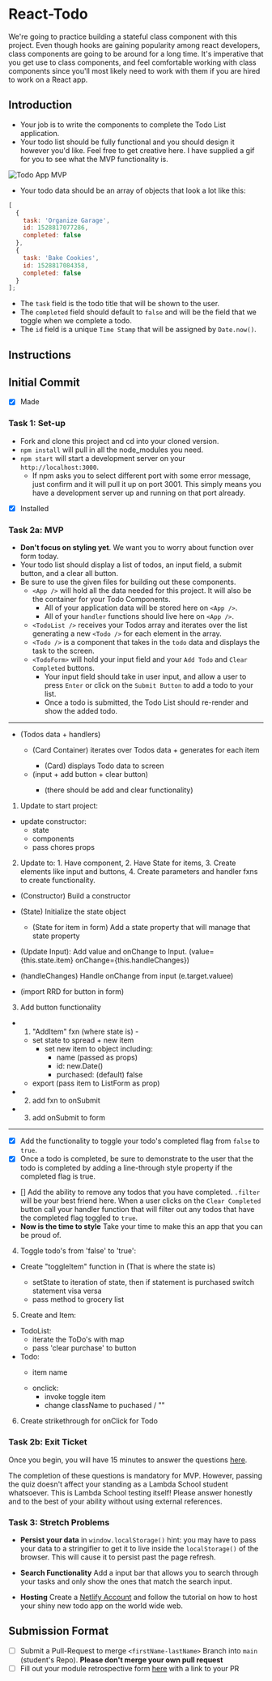 # React-Todo

We're going to practice building a stateful class component with this project. Even though hooks are gaining popularity among react developers, class components are going to be around for a long time. It's imperative that you get use to class components, and feel comfortable working with class components since you'll most likely need to work with them if you are hired to work on a React app.

## Introduction

- Your job is to write the components to complete the Todo List application.
- Your todo list should be fully functional and you should design it however you'd like. Feel free to get creative here. I have supplied a gif for you to see what the MVP functionality is.

![Todo App MVP](todo.gif)

- Your todo data should be an array of objects that look a lot like this:

```js
[
  {
    task: 'Organize Garage',
    id: 1528817077286,
    completed: false
  },
  {
    task: 'Bake Cookies',
    id: 1528817084358,
    completed: false
  }
];
```

- The `task` field is the todo title that will be shown to the user.
- The `completed` field should default to `false` and will be the field that we toggle when we complete a todo.
- The `id` field is a unique `Time Stamp` that will be assigned by `Date.now()`.

## Instructions

## Initial Commit
- [x] Made

### Task 1: Set-up

- Fork and clone this project and cd into your cloned version.
- `npm install` will pull in all the node_modules you need.
- `npm start` will start a development server on your `http://localhost:3000`.
  - If npm asks you to select different port with some error message, just confirm and it will pull it up on port 3001. This simply means you have a development server up and running on that port already.
- [x] Installed

### Task 2a: MVP

- **Don't focus on styling yet**. We want you to worry about function over form today.
- Your todo list should display a list of todos, an input field, a submit button, and a clear all button.
- Be sure to use the given files for building out these components.
  - `<App />` will hold all the data needed for this project. It will also be the container for your Todo Components.
    - All of your application data will be stored here on `<App />`.
    - All of your `handler` functions should live here on `<App />`.
  - `<TodoList />` receives your Todos array and iterates over the list generating a new `<Todo />` for each element in the array.
  - `<Todo />` is a component that takes in the `todo` data and displays the task to the screen.
  - `<TodoForm>` will hold your input field and your `Add Todo` and `Clear Completed` buttons.
    - Your input field should take in user input, and allow a user to press `Enter` or click on the `Submit Button` to add a todo to your list.
    - Once a todo is submitted, the Todo List should re-render and show the added todo.

---

- <App /> (Todos data + handlers)
  - <TodoList /> (Card Container) iterates over Todos data + generates <Todo /> for each item
    - <Todo /> (Card) displays Todo data to screen
  - <TodoForm /> (input + add button + clear button)
    - (there should be add and clear functionality)

1. Update <App /> to start project:
  - update constructor:
    - state
    - components
    - pass chores props

2. Update <TodoForm > to: 1. Have component, 2. Have State for items, 3. Create elements like input and buttons, 4. Create parameters and handler fxns to create functionality.
  - (Constructor) Build a constructor
  - (State) Initialize the state object
    - (State for item in form) Add a state property that will manage that state property
  - (Update Input): Add value and onChange to Input. (value={this.state.item} onChange={this.handleChanges})
  - (handleChanges) Handle onChange from input (e.target.valuee)
  
  - (import RRD for button in form)

3. <TodoForm /> Add button functionality
  - 1. "AddItem" fxn (where state is) - 
    - set state to spread + new item
      - set new item to object including:
        - name (passed as props)
        - id: new.Date()
        - purchased: (default) false
    - export (pass item to ListForm as prop)
  - 2. add fxn to onSubmit
  - 3. add onSubmit to form

  ---

  - [x] Add the functionality to toggle your todo's completed flag from `false` to `true`.
  - [x] Once a todo is completed, be sure to demonstrate to the user that the todo is completed by adding a line-through style property if the completed flag is true.
  - [] Add the ability to remove any todos that you have completed. `.filter` will be your best friend here. When a user clicks on the `Clear Completed` button call your handler function that will filter out any todos that have the completed flag toggled to `true`.
  - **Now is the time to style** Take your time to make this an app that you can be proud of.

4. Toggle todo's from 'false' to 'true':
  - Create "toggleItem" function in <App /> (That is where the state is)
    - setState to iteration of state, then if statement is purchased switch statement visa versa
    - pass method to grocery list

5. Create <ToDoList /> and <Todo /> Item:
  - TodoList:
    - iterate the ToDo's with map
    - pass 'clear purchase' to button
  - Todo:
    - <p>item name</p>
    - onclick:
      - invoke toggle item 
      - change className to puchased / ""

6. Create strikethrough for onClick for Todo









### Task 2b: Exit Ticket

Once you begin, you will have 15 minutes to answer the questions [here](https://app.codesignal.com/public-test/9ZYQYwqg6yDhnwpbf/vHhqLbvqiw8DvN).

The completion of these questions is mandatory for MVP. However, passing the quiz doesn't affect your standing as a Lambda School student whatsoever. This is Lambda School testing itself! Please answer honestly and to the best of your ability without using external references.

### Task 3: Stretch Problems

- **Persist your data** in `window.localStorage()` hint: you may have to pass your data to a stringifier to get it to live inside the `localStorage()` of the browser. This will cause it to persist past the page refresh.

- **Search Functionality** Add a input bar that allows you to search through your tasks and only show the ones that match the search input.

- **Hosting** Create a [Netlify Account](https://www.netlify.com/) and follow the tutorial on how to host your shiny new todo app on the world wide web.

## Submission Format
* [ ] Submit a Pull-Request to merge `<firstName-lastName>` Branch into `main` (student's  Repo). **Please don't merge your own pull request**
* [ ] Fill out your module retrospective form [here](https://forms.lambdaschool.com/module-retrospective) with a link to your PR
